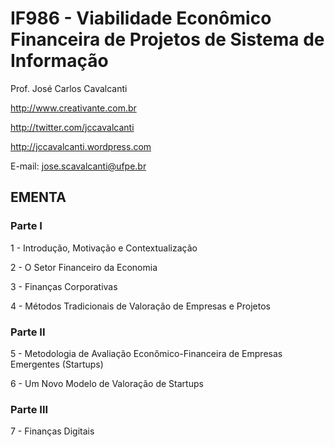 # IF986 - Viabilidade Econômico Financeira de Projetos de Sistema de Informação

Prof. José Carlos Cavalcanti

http://www.creativante.com.br

http://twitter.com/jccavalcanti

http://jccavalcanti.wordpress.com

E-mail: jose.scavalcanti@ufpe.br


## EMENTA

### Parte I

1 - Introdução, Motivação e Contextualização

2 - O Setor Financeiro da Economia

3 - Finanças Corporativas

4 - Métodos Tradicionais de Valoração de Empresas e Projetos

### Parte II

5 - Metodologia de Avaliação Econômico-Financeira de
Empresas Emergentes (Startups)

6 - Um Novo Modelo de Valoração de Startups

### Parte III

7 - Finanças Digitais
